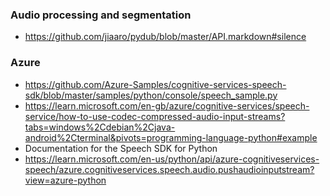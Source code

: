 ### Audio processing and segmentation

* <https://github.com/jiaaro/pydub/blob/master/API.markdown#silence>

### Azure

* <https://github.com/Azure-Samples/cognitive-services-speech-sdk/blob/master/samples/python/console/speech_sample.py>
* <https://learn.microsoft.com/en-gb/azure/cognitive-services/speech-service/how-to-use-codec-compressed-audio-input-streams?tabs=windows%2Cdebian%2Cjava-android%2Cterminal&pivots=programming-language-python#example>
* Documentation for the Speech SDK for Python
* <https://learn.microsoft.com/en-us/python/api/azure-cognitiveservices-speech/azure.cognitiveservices.speech.audio.pushaudioinputstream?view=azure-python>
